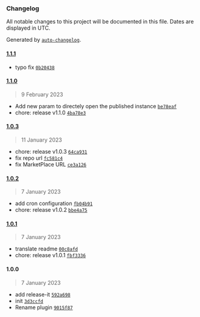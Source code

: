 ### Changelog

All notable changes to this project will be documented in this file. Dates are displayed in UTC.

Generated by [`auto-changelog`](https://github.com/CookPete/auto-changelog).

#### [1.1.1](https://github.com/NovaGaia/strapi-plugin-generic-publisher/compare/1.1.0...1.1.1)

- typo fix [`0b20438`](https://github.com/NovaGaia/strapi-plugin-generic-publisher/commit/0b2043825221212244842486b914feb90abe977e)

#### [1.1.0](https://github.com/NovaGaia/strapi-plugin-generic-publisher/compare/1.0.3...1.1.0)

> 9 February 2023

- Add new param to directely open the published instance [`be78eaf`](https://github.com/NovaGaia/strapi-plugin-generic-publisher/commit/be78eaf9a664a7187113dd32c04a29d2e594cade)
- chore: release v1.1.0 [`4ba78e3`](https://github.com/NovaGaia/strapi-plugin-generic-publisher/commit/4ba78e325ba53a116201187f33cdb04b0692c103)

#### [1.0.3](https://github.com/NovaGaia/strapi-plugin-generic-publisher/compare/1.0.2...1.0.3)

> 11 January 2023

- chore: release v1.0.3 [`64ca931`](https://github.com/NovaGaia/strapi-plugin-generic-publisher/commit/64ca931a0af2fdd5b20291693bfcae1c1224e3bb)
- fix repo url [`fc581c4`](https://github.com/NovaGaia/strapi-plugin-generic-publisher/commit/fc581c41c4549e5ad8f55f893bd16b3bc151b841)
- fix MarketPlace URL [`ce3a126`](https://github.com/NovaGaia/strapi-plugin-generic-publisher/commit/ce3a12676c539c28998ed705a3c3152591e9fc10)

#### [1.0.2](https://github.com/NovaGaia/strapi-plugin-generic-publisher/compare/1.0.1...1.0.2)

> 7 January 2023

- add cron configuration [`fb04b91`](https://github.com/NovaGaia/strapi-plugin-generic-publisher/commit/fb04b91141b082b191fd79c01566c0a8ad911f54)
- chore: release v1.0.2 [`bbe4a75`](https://github.com/NovaGaia/strapi-plugin-generic-publisher/commit/bbe4a75fb1a20a0e16403b5b0edf19aa9963c1a3)

#### [1.0.1](https://github.com/NovaGaia/strapi-plugin-generic-publisher/compare/1.0.0...1.0.1)

> 7 January 2023

- translate readme [`00c8afd`](https://github.com/NovaGaia/strapi-plugin-generic-publisher/commit/00c8afdba6ea7bb805c6500420cef209ee820f00)
- chore: release v1.0.1 [`fbf3336`](https://github.com/NovaGaia/strapi-plugin-generic-publisher/commit/fbf333644a94a25b7374a52612c409988397fcb3)

#### 1.0.0

> 7 January 2023

- add release-it [`592a698`](https://github.com/NovaGaia/strapi-plugin-generic-publisher/commit/592a698977cf9410c0a0935bc88bdc9377d1db37)
- init [`3d3ccfd`](https://github.com/NovaGaia/strapi-plugin-generic-publisher/commit/3d3ccfd8501da0bf1984f2253bb00868e52ff10f)
- Rename plugin [`9015f87`](https://github.com/NovaGaia/strapi-plugin-generic-publisher/commit/9015f87d9199841df2f0102b8f310aa621161134)
